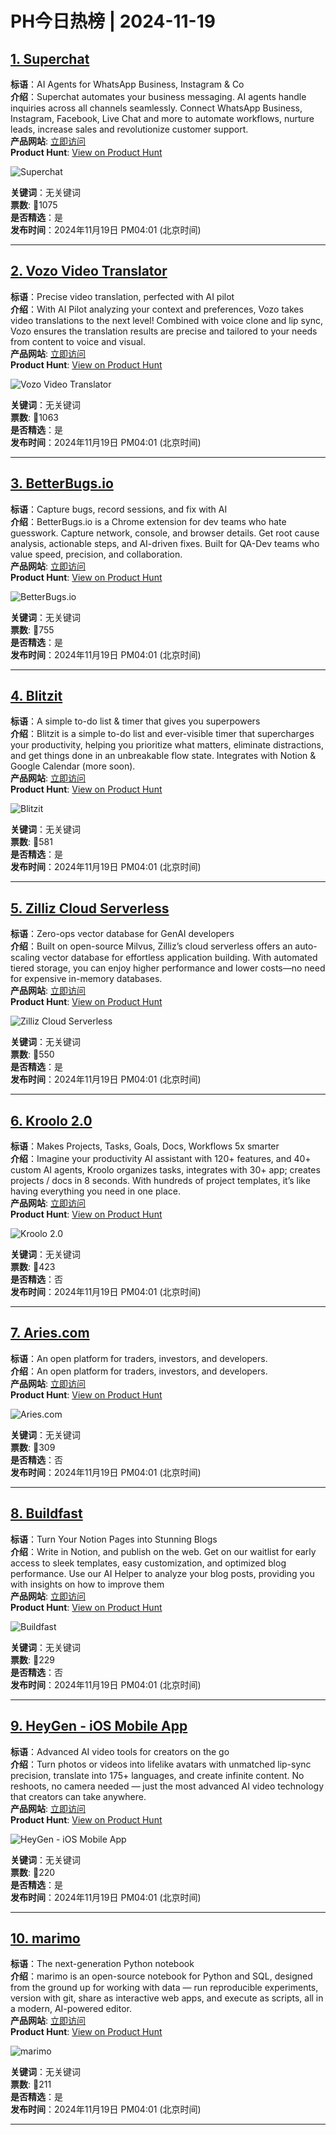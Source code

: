 # PH今日热榜 | 2024-11-19

## [1. Superchat](https://www.producthunt.com/posts/superchat?utm_campaign=producthunt-api&utm_medium=api-v2&utm_source=Application%3A+linewalker+%28ID%3A+135281%29)  
**标语**：AI Agents for WhatsApp Business, Instagram & Co  
**介绍**：Superchat automates your business messaging. AI agents handle inquiries across all channels seamlessly. Connect WhatsApp Business, Instagram, Facebook, Live Chat and more to automate workflows, nurture leads, increase sales and revolutionize customer support.  
**产品网站**: [立即访问](https://www.producthunt.com/r/CGBEIGQYU453HA?utm_campaign=producthunt-api&utm_medium=api-v2&utm_source=Application%3A+linewalker+%28ID%3A+135281%29)  
**Product Hunt**: [View on Product Hunt](https://www.producthunt.com/posts/superchat?utm_campaign=producthunt-api&utm_medium=api-v2&utm_source=Application%3A+linewalker+%28ID%3A+135281%29)  

![Superchat](https://ph-files.imgix.net/599009e6-83a0-4efb-a9f5-5f0165e6b7dd.png?auto=format&fit=crop&frame=1&h=512&w=1024)  

**关键词**：无关键词  
**票数**: 🔺1075  
**是否精选**：是  
**发布时间**：2024年11月19日 PM04:01 (北京时间)  

---

## [2. Vozo Video Translator](https://www.producthunt.com/posts/vozo-video-translator?utm_campaign=producthunt-api&utm_medium=api-v2&utm_source=Application%3A+linewalker+%28ID%3A+135281%29)  
**标语**：Precise video translation, perfected with AI pilot  
**介绍**：With AI Pilot analyzing your context and preferences, Vozo takes video translations to the next level! Combined with voice clone and lip sync, Vozo ensures the translation results are precise and tailored to your needs from content to voice and visual.  
**产品网站**: [立即访问](https://www.producthunt.com/r/2P5PPCXU2FY4HE?utm_campaign=producthunt-api&utm_medium=api-v2&utm_source=Application%3A+linewalker+%28ID%3A+135281%29)  
**Product Hunt**: [View on Product Hunt](https://www.producthunt.com/posts/vozo-video-translator?utm_campaign=producthunt-api&utm_medium=api-v2&utm_source=Application%3A+linewalker+%28ID%3A+135281%29)  

![Vozo Video Translator](https://ph-files.imgix.net/c9ff9479-5586-4a9e-bb55-0416a458fd4b.jpeg?auto=format&fit=crop&frame=1&h=512&w=1024)  

**关键词**：无关键词  
**票数**: 🔺1063  
**是否精选**：是  
**发布时间**：2024年11月19日 PM04:01 (北京时间)  

---

## [3. BetterBugs.io](https://www.producthunt.com/posts/betterbugs-io?utm_campaign=producthunt-api&utm_medium=api-v2&utm_source=Application%3A+linewalker+%28ID%3A+135281%29)  
**标语**：Capture bugs, record sessions, and fix with AI  
**介绍**：BetterBugs.io is a Chrome extension for dev teams who hate guesswork. Capture network, console, and browser details. Get root cause analysis, actionable steps, and AI-driven fixes. Built for QA-Dev teams who value speed, precision, and collaboration.  
**产品网站**: [立即访问](https://www.producthunt.com/r/XPIZSNMRGUSSJE?utm_campaign=producthunt-api&utm_medium=api-v2&utm_source=Application%3A+linewalker+%28ID%3A+135281%29)  
**Product Hunt**: [View on Product Hunt](https://www.producthunt.com/posts/betterbugs-io?utm_campaign=producthunt-api&utm_medium=api-v2&utm_source=Application%3A+linewalker+%28ID%3A+135281%29)  

![BetterBugs.io](https://ph-files.imgix.net/e24eb422-ba28-459b-9272-aeb121107683.png?auto=format&fit=crop&frame=1&h=512&w=1024)  

**关键词**：无关键词  
**票数**: 🔺755  
**是否精选**：是  
**发布时间**：2024年11月19日 PM04:01 (北京时间)  

---

## [4. Blitzit](https://www.producthunt.com/posts/blitzit-2?utm_campaign=producthunt-api&utm_medium=api-v2&utm_source=Application%3A+linewalker+%28ID%3A+135281%29)  
**标语**：A simple to-do list & timer that gives you superpowers  
**介绍**：Blitzit is a simple to-do list and ever-visible timer that supercharges your productivity, helping you prioritize what matters, eliminate distractions, and get things done in an unbreakable flow state. Integrates with Notion & Google Calendar (more soon).  
**产品网站**: [立即访问](https://www.producthunt.com/r/KPE74HHDL2MEF7?utm_campaign=producthunt-api&utm_medium=api-v2&utm_source=Application%3A+linewalker+%28ID%3A+135281%29)  
**Product Hunt**: [View on Product Hunt](https://www.producthunt.com/posts/blitzit-2?utm_campaign=producthunt-api&utm_medium=api-v2&utm_source=Application%3A+linewalker+%28ID%3A+135281%29)  

![Blitzit](https://ph-files.imgix.net/4bdaafe9-e4e7-4eb0-bee0-b9f50e4af982.jpeg?auto=format&fit=crop&frame=1&h=512&w=1024)  

**关键词**：无关键词  
**票数**: 🔺581  
**是否精选**：是  
**发布时间**：2024年11月19日 PM04:01 (北京时间)  

---

## [5. Zilliz Cloud Serverless](https://www.producthunt.com/posts/zilliz-cloud-serverless?utm_campaign=producthunt-api&utm_medium=api-v2&utm_source=Application%3A+linewalker+%28ID%3A+135281%29)  
**标语**：Zero-ops vector database for GenAI developers  
**介绍**：Built on open-source Milvus, Zilliz’s cloud serverless offers an auto-scaling vector database for effortless application building. With automated tiered storage, you can enjoy higher performance and lower costs—no need for expensive in-memory databases.  
**产品网站**: [立即访问](https://www.producthunt.com/r/HNUDK7FIGV426J?utm_campaign=producthunt-api&utm_medium=api-v2&utm_source=Application%3A+linewalker+%28ID%3A+135281%29)  
**Product Hunt**: [View on Product Hunt](https://www.producthunt.com/posts/zilliz-cloud-serverless?utm_campaign=producthunt-api&utm_medium=api-v2&utm_source=Application%3A+linewalker+%28ID%3A+135281%29)  

![Zilliz Cloud Serverless](https://ph-files.imgix.net/25b1d29b-c684-4149-99c2-1cf92ee7077b.png?auto=format&fit=crop&frame=1&h=512&w=1024)  

**关键词**：无关键词  
**票数**: 🔺550  
**是否精选**：是  
**发布时间**：2024年11月19日 PM04:01 (北京时间)  

---

## [6. Kroolo 2.0](https://www.producthunt.com/posts/kroolo-2-0-1?utm_campaign=producthunt-api&utm_medium=api-v2&utm_source=Application%3A+linewalker+%28ID%3A+135281%29)  
**标语**：Makes Projects, Tasks, Goals, Docs, Workflows 5x smarter  
**介绍**：Imagine your productivity AI assistant with 120+ features, and 40+ custom AI agents, Kroolo organizes tasks, integrates with 30+ app; creates projects / docs in 8 seconds. With hundreds of project templates, it’s like having everything you need in one place.  
**产品网站**: [立即访问](https://www.producthunt.com/r/ZZ55KQVUGLGDVM?utm_campaign=producthunt-api&utm_medium=api-v2&utm_source=Application%3A+linewalker+%28ID%3A+135281%29)  
**Product Hunt**: [View on Product Hunt](https://www.producthunt.com/posts/kroolo-2-0-1?utm_campaign=producthunt-api&utm_medium=api-v2&utm_source=Application%3A+linewalker+%28ID%3A+135281%29)  

![Kroolo 2.0](https://ph-files.imgix.net/390dcf95-f052-4189-a2b8-21dc1cdf1433.png?auto=format&fit=crop&frame=1&h=512&w=1024)  

**关键词**：无关键词  
**票数**: 🔺423  
**是否精选**：否  
**发布时间**：2024年11月19日 PM04:01 (北京时间)  

---

## [7. Aries.com](https://www.producthunt.com/posts/aries-com?utm_campaign=producthunt-api&utm_medium=api-v2&utm_source=Application%3A+linewalker+%28ID%3A+135281%29)  
**标语**：An open platform for traders, investors, and developers.  
**介绍**：An open platform for traders, investors, and developers.  
**产品网站**: [立即访问](https://www.producthunt.com/r/GQRNBXHGIYHR32?utm_campaign=producthunt-api&utm_medium=api-v2&utm_source=Application%3A+linewalker+%28ID%3A+135281%29)  
**Product Hunt**: [View on Product Hunt](https://www.producthunt.com/posts/aries-com?utm_campaign=producthunt-api&utm_medium=api-v2&utm_source=Application%3A+linewalker+%28ID%3A+135281%29)  

![Aries.com](https://ph-files.imgix.net/23df9fb8-a978-4f4e-b74d-4acf7ccf8ccc.png?auto=format&fit=crop&frame=1&h=512&w=1024)  

**关键词**：无关键词  
**票数**: 🔺309  
**是否精选**：否  
**发布时间**：2024年11月19日 PM04:01 (北京时间)  

---

## [8. Buildfast](https://www.producthunt.com/posts/buildfast-2?utm_campaign=producthunt-api&utm_medium=api-v2&utm_source=Application%3A+linewalker+%28ID%3A+135281%29)  
**标语**：Turn Your Notion Pages into Stunning Blogs  
**介绍**：Write in Notion, and publish on the web. Get on our waitlist for early access to sleek templates, easy customization, and optimized blog performance. Use our AI Helper to analyze your blog posts, providing you with insights on how to improve them  
**产品网站**: [立即访问](https://www.producthunt.com/r/KVSTFOCLIYFTDR?utm_campaign=producthunt-api&utm_medium=api-v2&utm_source=Application%3A+linewalker+%28ID%3A+135281%29)  
**Product Hunt**: [View on Product Hunt](https://www.producthunt.com/posts/buildfast-2?utm_campaign=producthunt-api&utm_medium=api-v2&utm_source=Application%3A+linewalker+%28ID%3A+135281%29)  

![Buildfast](https://ph-files.imgix.net/a1afe855-9c5a-492b-aa08-c9bb011565bc.webp?auto=format&fit=crop&frame=1&h=512&w=1024)  

**关键词**：无关键词  
**票数**: 🔺229  
**是否精选**：否  
**发布时间**：2024年11月19日 PM04:01 (北京时间)  

---

## [9. HeyGen - iOS Mobile App](https://www.producthunt.com/posts/heygen-ios-mobile-app?utm_campaign=producthunt-api&utm_medium=api-v2&utm_source=Application%3A+linewalker+%28ID%3A+135281%29)  
**标语**：Advanced AI video tools for creators on the go  
**介绍**：Turn photos or videos into lifelike avatars with unmatched lip-sync precision, translate into 175+ languages, and create infinite content. No reshoots, no camera needed — just the most advanced AI video technology that creators can take anywhere.  
**产品网站**: [立即访问](https://www.producthunt.com/r/2CZCRK5GUXKSFG?utm_campaign=producthunt-api&utm_medium=api-v2&utm_source=Application%3A+linewalker+%28ID%3A+135281%29)  
**Product Hunt**: [View on Product Hunt](https://www.producthunt.com/posts/heygen-ios-mobile-app?utm_campaign=producthunt-api&utm_medium=api-v2&utm_source=Application%3A+linewalker+%28ID%3A+135281%29)  

![HeyGen - iOS Mobile App](https://ph-files.imgix.net/79ee2679-6e59-4770-bfbd-b0880dc5f55f.png?auto=format&fit=crop&frame=1&h=512&w=1024)  

**关键词**：无关键词  
**票数**: 🔺220  
**是否精选**：是  
**发布时间**：2024年11月19日 PM04:01 (北京时间)  

---

## [10. marimo](https://www.producthunt.com/posts/marimo?utm_campaign=producthunt-api&utm_medium=api-v2&utm_source=Application%3A+linewalker+%28ID%3A+135281%29)  
**标语**：The next-generation Python notebook  
**介绍**：marimo is an open-source notebook for Python and SQL, designed from the ground up for working with data — run reproducible experiments, version with git, share as interactive web apps, and execute as scripts, all in a modern, AI-powered editor.  
**产品网站**: [立即访问](https://www.producthunt.com/r/TNWEJEBUHUTKI6?utm_campaign=producthunt-api&utm_medium=api-v2&utm_source=Application%3A+linewalker+%28ID%3A+135281%29)  
**Product Hunt**: [View on Product Hunt](https://www.producthunt.com/posts/marimo?utm_campaign=producthunt-api&utm_medium=api-v2&utm_source=Application%3A+linewalker+%28ID%3A+135281%29)  

![marimo](https://ph-files.imgix.net/eda6b3b6-007f-417a-ae02-fa0db772a125.png?auto=format&fit=crop&frame=1&h=512&w=1024)  

**关键词**：无关键词  
**票数**: 🔺211  
**是否精选**：是  
**发布时间**：2024年11月19日 PM04:01 (北京时间)  

---

